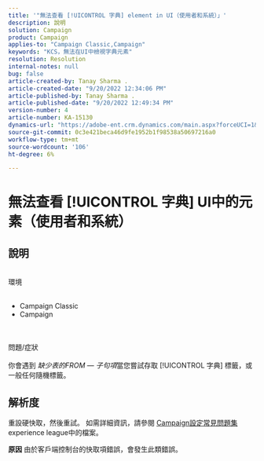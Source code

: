 ```yaml
---
title: '"無法查看 [!UICONTROL 字典] element in UI（使用者和系統）」'
description: 說明
solution: Campaign
product: Campaign
applies-to: "Campaign Classic,Campaign"
keywords: "KCS，無法在UI中檢視字典元素"
resolution: Resolution
internal-notes: null
bug: false
article-created-by: Tanay Sharma .
article-created-date: "9/20/2022 12:34:06 PM"
article-published-by: Tanay Sharma .
article-published-date: "9/20/2022 12:49:34 PM"
version-number: 4
article-number: KA-15130
dynamics-url: "https://adobe-ent.crm.dynamics.com/main.aspx?forceUCI=1&pagetype=entityrecord&etn=knowledgearticle&id=49ebe07f-e038-ed11-9db1-002248086735"
source-git-commit: 0c3e421beca46d9fe1952b1f98538a50697216a0
workflow-type: tm+mt
source-wordcount: '106'
ht-degree: 6%

---
```


# 無法查看 [!UICONTROL 字典] UI中的元素（使用者和系統）

## 說明

<br>環境<br><br>
- Campaign Classic
- Campaign



<br><br>問題/症狀<br><br>
你會遇到 *缺少表的FROM — 子句項*&#x200B;當您嘗試存取 [!UICONTROL 字典] 標籤，或一般任何隨機標籤。


## 解析度






重設硬快取，然後重試。 如需詳細資訊，請參閱 [Campaign設定常見問題集](https://experienceleague.adobe.com/docs/campaign-classic/using/getting-started/starting-with-adobe-campaign/faq/faq-campaign-config.html?lang=en)experience league中的檔案。


<b>原因</b>
由於客戶端控制台的快取項錯誤，會發生此類錯誤。
